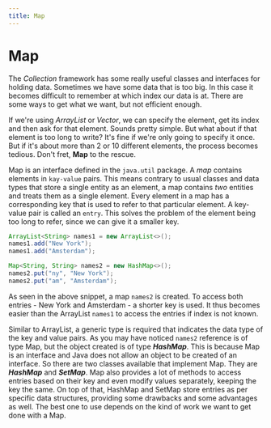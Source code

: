 ```yaml
---
title: Map
---
```

# Map

  The *Collection* framework has some really useful classes and interfaces for holding data. Sometimes we have some data that is too big. In this case it becomes difficult to remember at which index our data is at. There are some ways to get what we want, but not efficient enough.
  
  If we're using *ArrayList* or *Vector*, we can specify the element, get its index and then ask for that element. Sounds pretty simple. But what about if that element is too long to write? It's fine if we're only going to specify it once. But if it's about more than 2 or 10 different elements, the process becomes tedious. 
  Don't fret, **Map** to the rescue.
  
  Map is an interface defined in the `java.util` package. A *map* contains elements in `kay-value` pairs. This means contrary to usual classes and data types that store a single entity as an element, a map contains *two* entities and treats them as a single element. Every element in a map has a corresponding key that is used to refer to that particular element. A key-value pair is called an `entry`. This solves the problem of the element being too long to refer, since we can give it a smaller key. 
  
  ```java
  ArrayList<String> names1 = new ArrayList<>();
  names1.add("New York");
  names1.add("Amsterdam");
  
  Map<String, String> names2 = new HashMap<>();
  names2.put("ny", "New York");
  names2.put("am", "Amsterdam");
  ```
  
  As seen in the above snippet, a map `names2` is created. To access both entries - New York and Amsterdam - a shorter key is used. It thus becomes easier than the ArrayList `names1` to access the entries if index is not known. 
  
  Similar to ArrayList, a generic type is required that indicates the data type of the key and value pairs. As you may have noticed `names2` reference is of type Map, but the object created is of type _**HashMap**_. This is because Map is an interface and Java does not allow an object to be created of an interface. So there are two classes available that implement Map. They are _**HashMap**_ and _**SetMap**_. Map also provides a lot of methods to access entries based on their key and even modify values separately, keeping the key the same. 
  On top of that, HashMap and SetMap store entries as per specific data structures, providing some drawbacks and some advantages as well. The best one to use depends on the kind of work we want to get done with a Map.
